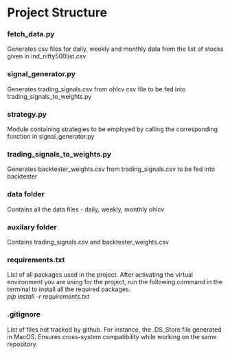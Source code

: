 # Project Structure

### fetch_data.py
Generates csv files for daily, weekly and monthly data from the list of stocks given in ind_nifty500list.csv

### signal_generator.py
Generates trading_signals.csv from ohlcv csv file to be fed into trading_signals_to_weights.py

### strategy.py
Module containing strategies to be employed by calling the corresponding function in signal_generator.py

### trading_signals_to_weights.py
Generates backtester_weights.csv from trading_signals.csv to be fed into backtester

### data folder
Contains all the data files - daily, weekly, monthly ohlcv

### auxilary folder
Contains trading_signals.csv and backtester_weights.csv

### requirements.txt
List of all packages used in the project. After activating the virtual environment you are using for the project, run the following command in the terminal to install all the required packages. \
_pip install -r requirements.txt_

### .gitignore
List of files not tracked by github. For instance, the .DS_Store file generated in MacOS. Ensures cross-system compatibility while working on the same repository.
